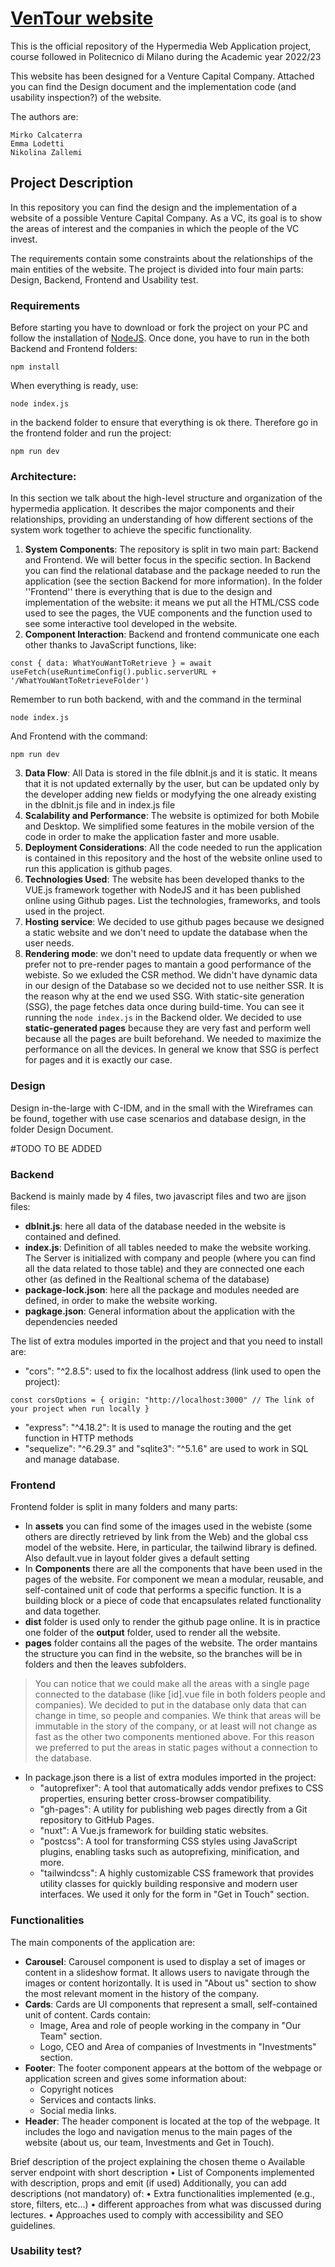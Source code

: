 # [VenTour website](https://rkomi98.github.io/VenTour/)

This is the official repository of the Hypermedia Web Application project, course followed in Politecnico di Milano during the Academic year 2022/23

This website has been designed for a Venture Capital Company. Attached you can find the Design document and the implementation code (and usability inspection?) of the website.

The authors are:

    Mirko Calcaterra
    Emma Lodetti
    Nikolina Zallemi

## Project Description
In this repository you can find the design and the implementation of a website of a possible Venture Capital Company. As a VC, its goal is to show the areas of interest and  the companies in which the people of the VC invest. 

The requirements contain some constraints about the relationships of the main entities of the website. The project is divided into four main parts: Design, Backend, Frontend and Usability test.

### Requirements
Before starting you have to download or fork the project on your PC and follow the installation of [NodeJS](https://nodejs.org/en). Once done, you have to run in the both Backend and Frontend folders:

`
npm install
`

When everything is ready, use:

`
node index.js
`

in the backend folder to ensure that everything is ok there. Therefore go in the frontend folder and run the project:

`
      npm run dev
`

### Architecture:
In this section we talk about the high-level structure and organization of the hypermedia application. It describes the major components and their relationships, providing an understanding of how different sections of the system work together to achieve the specific functionality.

1. **System Components**: The repository is split in two main part: Backend and Frontend. We will better focus in the specific section. In Backend you can find the relational database and the package needed to run the application (see the section Backend for more information). In the folder ''Frontend'' there is everything that is due to the design and implementation of the website: it means we put all the HTML/CSS code used to see the pages, the VUE components and the function used to see some interactive tool developed in the website.
2. **Component Interaction**: Backend and frontend communicate one each other thanks to JavaScript functions, like:

`
const { data: WhatYouWantToRetrieve } = await useFetch(useRuntimeConfig().public.serverURL + '/WhatYouWantToRetrieveFolder')
`

Remember to run both backend, with and the command in the terminal

`
node index.js
`

And Frontend with the command:

`
npm run dev
`

3. **Data Flow**: All Data is stored in the file dbInit.js and it is static. It means that it is not updated externally by the user, but can be updated only by the developer adding new fields or modyfying the one already existing in the dbInit.js file and in index.js file
4. **Scalability and Performance**: The website is optimized for both Mobile and Desktop. We simplified some features in the mobile version of the code in order to make the application faster and more usable.
5. **Deployment Considerations**: All the code needed to run the application is contained in this repository and the host of the website online used to run this application is github pages.
6. **Technologies Used**: The website has been developed thanks to the VUE.js framework together with NodeJS and it has been published online using Github pages. List the technologies, frameworks, and tools used in the project. 
7. **Hosting service**: We decided to use github pages because we designed a static website and we don't need to update the database when the user needs.
8. **Rendering mode**: we don't need to update data frequently or when we prefer not to pre-render pages to mantain a good performance of the webiste. So we exluded the CSR method. We didn't have dynamic data in our design of the Database so we decided not to use neither SSR. It is the reason why at the end we used SSG. With static-site generation (SSG), the page fetches data once during build-time. You can see it running the `node index.js` in the Backend older. We decided to use **static-generated pages** because they are very fast and perform well because all the pages are built beforehand. We needed to maximize the performance on all the devices. In general we know that SSG is perfect for pages and it is exactly our case.



### Design
Design in-the-large with C-IDM, and in the small with the Wireframes can be found, together with use case scenarios and database design, in the folder Design Document.

#TODO TO BE ADDED

### Backend
Backend is mainly made by 4 files, two javascript files and two are jjson files:
- **dbInit.js**: here all data of the database needed in the website is contained and defined.
- **index.js**: Definition of all tables needed to make the website working. The Server is initialized with company and people (where you can find all the data related to those table) and they are connected one each other (as defined in the Realtional schema of the database) 
- **package-lock.json**: here all the package and modules needed are defined, in order to make the website working.
- **pagkage.json**: General information about the application with the dependencies needed

 The list of extra modules imported in the project and that you need to install are:
 - "cors": "^2.8.5": used to fix the localhost address (link used to open the project):

`
const corsOptions = {
    origin: "http://localhost:3000" // The link of your project when run locally
}
`
- "express": "^4.18.2": It is used to manage the routing and the get function in HTTP methods
- "sequelize": "^6.29.3" and "sqlite3": "^5.1.6" are used to work in SQL and manage database.


### Frontend
Frontend folder is split in many folders and many parts:
- In **assets** you can find some of the images used in the webiste (some others are directly retrieved by link from the Web) and the global css model of the website. Here, in particular, the tailwind library is defined. Also default.vue in layout folder gives a default setting
- In **Components** there are all the components that have been used in the pages of the website. For component we mean a modular, reusable, and self-contained unit of code that performs a specific function. It is a building block or a piece of code that encapsulates related functionality and data together.
- **dist** folder is used only to render the github page online. It is in practice one folder of the **output** folder, used to render all the website.
- **pages** folder contains all the pages of the website. The order mantains the structure you can find in the website, so the branches will be in folders and then the leaves subfolders.

> You can notice that we could make all the areas with a single page connected to the database (like [id].vue file in both folders people and companies). We decided to put in the database only data that can change in time, so people and companies. We think that areas will be immutable in the story of the company, or at least will not change as fast as the other two components mentioned above.
> For this reason we preferred to put the areas in static pages without a connection to the database.


- In package.json there is a list of extra modules imported in the project:
    - "autoprefixer": A tool that automatically adds vendor prefixes to CSS properties, ensuring better cross-browser compatibility.
    - "gh-pages": A utility for publishing web pages directly from a Git repository to GitHub Pages.
    - "nuxt": A Vue.js framework for building static websites. 
    - "postcss": A tool for transforming CSS styles using JavaScript plugins, enabling tasks such as autoprefixing, minification, and more.
    - "tailwindcss": A highly customizable CSS framework that provides utility classes for quickly building responsive and modern user interfaces. We used it only for the form in "Get in Touch" section.

### Functionalities
The main components of the application are:
- **Carousel**: Carousel component is used to display a set of images or content in a slideshow format. It allows users to navigate through the images or content horizontally. It is used in "About us" section to show the most relevant moment in the history of the company.
- **Cards**: Cards are UI components that represent a small, self-contained unit of content. Cards contain:
    - Image, Area and role of people working in the company in "Our Team" section.
    - Logo, CEO and Area of companies of Investments in "Investments" section.
- **Footer**: The footer component appears at the bottom of the webpage or application screen and gives some information about:
    - Copyright notices
    - Services and contacts  links.
    - Social media links.
- **Header**: The header component is located at the top of the webpage. It includes the logo and navigation menus to the main pages of the website (about us, our team, Investments and Get in Touch).


Brief description of the project explaining the chosen theme
o Available server endpoint with short description
• List of Components implemented with description, props and emit (if used)
Additionally, you can add descriptions (not mandatory) of:
• Extra functionalities implemented (e.g., store, filters, etc...)
• different approaches from what was discussed during lectures.
• Approaches used to comply with accessibility and SEO guidelines.

### Usability test?


